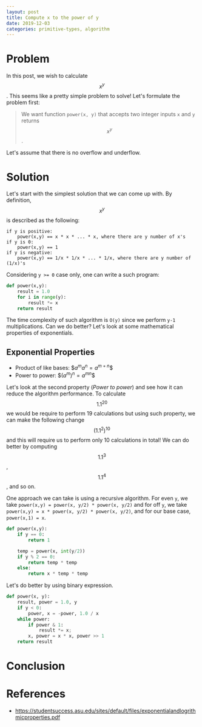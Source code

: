 ```yaml
---
layout: post
title: Compute x to the power of y
date: 2019-12-03
categories: primitive-types, algorithm
---
```


# Problem
In this post, we wish to calculate $$x^y$$. This seems like a pretty simple problem to solve! Let's formulate the problem first:

> We want function `power(x, y)` that accepts two integer inputs `x` and `y` returns $$x^y$$.

Let's assume that there is no overflow and underflow.

# Solution
Let's start with the simplest solution that we can come up with. By definition, $$x^y$$ is described as the following:

```
if y is positive:
    power(x,y) == x * x * ... * x, where there are y number of x's
if y is 0:
    power(x,y) == 1 
if y is negative:
    power(x,y) == 1/x * 1/x * ... * 1/x, where there are y number of (1/x)'s
```

Considering `y >= 0` case only, one can write a such program:

```python
def power(x,y):
    result = 1.0
    for i in range(y):
        result *= x
    return result
```

The time complexity of such algorithm is `O(y)` since we perform `y-1` multiplications. Can we do better? Let's look at some mathematical properties of exponentials.

## Exponential Properties
- Product of like bases: \$$a^ma^n = a^{m+n}$$
- Power to power: \$$(a^m)^n = a^{mn}$$

Let's look at the second property (_Power to power_) and see how it can reduce the algorithm performance. To calculate $$1.1^{20}$$ we would be require to perform 19 calculations but using such property, we can make the following change $$(1.1^2)^10$$ and this will require us to perform only 10 calculations in total! We can do better by computing $$1.1^3$$, $$1.1^4$$, and so on.

One approach we can take is using a recursive algorithm. For even `y`, we take `power(x,y) = power(x, y/2) * power(x, y/2)` and for off `y`, we take `power(x,y) = x * power(x, y/2) * power(x, y/2)`, and for our base case, `power(x,1) = x`.

```python
def power(x,y):
    if y == 0:
        return 1

    temp = power(x, int(y/2))
    if y % 2 == 0:
        return temp * temp
    else:
        return x * temp * temp
```

Let's do better by using binary expression.
```python
def power(x, y):
    result, power = 1.0, y
    if y < 0:
        power, x = -power, 1.0 / x
    while power:
        if power & 1:
            result *= x;
        x, power = x * x, power >> 1
    return result
```

# Conclusion

# References
- https://studentsuccess.asu.edu/sites/default/files/exponentialandlogrithmicproperties.pdf
